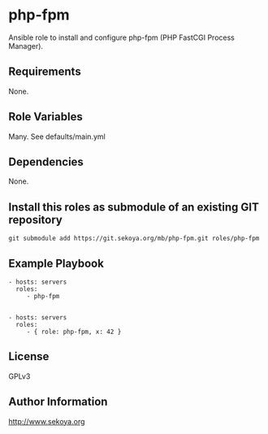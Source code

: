 # php-fpm

Ansible role to install and configure php-fpm (PHP FastCGI Process Manager).

## Requirements

None.

## Role Variables

Many. See defaults/main.yml

## Dependencies

None.

## Install this roles as submodule of an existing GIT repository

`git submodule add https://git.sekoya.org/mb/php-fpm.git roles/php-fpm`

## Example Playbook

    - hosts: servers
      roles:
         - php-fpm


    - hosts: servers
      roles:
         - { role: php-fpm, x: 42 }

## License

GPLv3

## Author Information

http://www.sekoya.org
